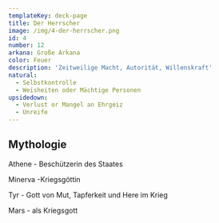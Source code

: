 ```yaml
---
templateKey: deck-page
title: Der Herrscher
image: /img/4-der-herrscher.png
id: 4
number: 12
arkana: Große Arkana
color: Feuer
description: 'Zeitweilige Macht, Autorität, Willenskraft'
natural:
  - Selbstkontrolle
  - Weisheiten oder Mächtige Personen
upsidedown:
  - Verlust or Mangel an Ehrgeiz
  - Unreife
---
```

## Mythologie

Athene - Beschützerin des Staates

Minerva -Kriegsgöttin

Tyr - Gott von Mut, Tapferkeit und Here im Krieg

Mars - als Kriegsgott
